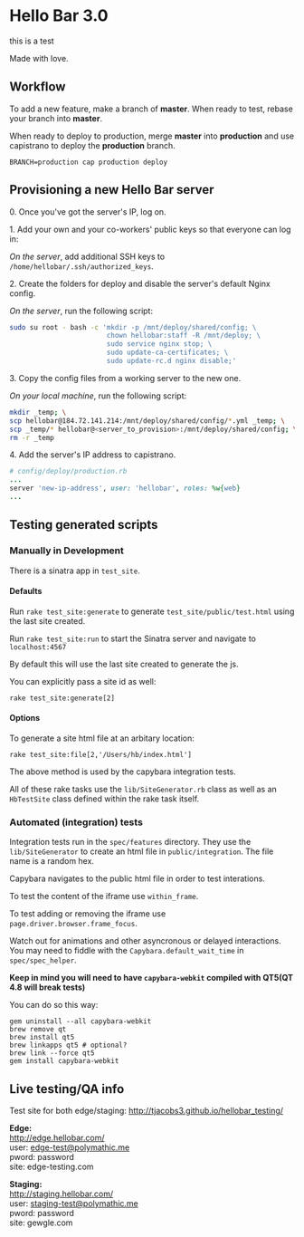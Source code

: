 # Hello Bar 3.0
this is a test

Made with love.

## Workflow

To add a new feature, make a branch of **master**.  When ready to test, rebase your branch into **master**.

When ready to deploy to production, merge **master** into **production** and use capistrano to deploy the **production** branch.

```BRANCH=production cap production deploy```

## Provisioning a new Hello Bar server

0\. Once you've got the server's IP, log on.

1\. Add your own and your co-workers' public keys so that everyone can log in:

*On the server*, add additional SSH keys to `/home/hellobar/.ssh/authorized_keys`.

2\. Create the folders for deploy and disable the server's default Nginx config.

*On the server*, run the following script:

```bash
sudo su root - bash -c 'mkdir -p /mnt/deploy/shared/config; \
                        chown hellobar:staff -R /mnt/deploy; \
                        sudo service nginx stop; \
                        sudo update-ca-certificates; \
                        sudo update-rc.d nginx disable;'
```

3\. Copy the config files from a working server to the new one.

*On your local machine*, run the following script:

```bash
mkdir _temp; \
scp hellobar@184.72.141.214:/mnt/deploy/shared/config/*.yml _temp; \
scp _temp/* hellobar@<server_to_provision>:/mnt/deploy/shared/config; \
rm -r _temp
```
4\. Add the server's IP address to capistrano.

```ruby
# config/deploy/production.rb
...
server 'new-ip-address', user: 'hellobar', roles: %w{web}
...
```

## Testing generated scripts

### Manually in Development

There is a sinatra app in `test_site`.

#### Defaults
Run `rake test_site:generate` to generate `test_site/public/test.html`
using the last site created.

Run `rake test_site:run` to start the Sinatra server and navigate to
`localhost:4567`

By default this will use the last site created to generate the js.

You can explicitly pass a site id as well:

```
rake test_site:generate[2]
```


#### Options

To generate a site html file at an arbitary location:

```
rake test_site:file[2,'/Users/hb/index.html']
```

The above method is used by the capybara integration tests.

All of these rake tasks use the `lib/SiteGenerator.rb` class as well as
an `HbTestSite` class defined within the rake task itself.

### Automated (integration) tests

Integration tests run in the `spec/features` directory.  They use the
`lib/SiteGenerator` to create an html file in `public/integration`.  The
file name is a random hex.

Capybara navigates to the public html file in order to test interations.

To test the content of the iframe use `within_frame`.

To test adding or removing the iframe use
`page.driver.browser.frame_focus`.

Watch out for animations and other asyncronous or delayed interactions.
You may need to fiddle with the `Capybara.default_wait_time` in
`spec/spec_helper`.

**Keep in mind you will need to have `capybara-webkit` compiled with QT5(QT 4.8 will break tests)**

You can do so this way:

```
gem uninstall --all capybara-webkit
brew remove qt
brew install qt5
brew linkapps qt5 # optional?
brew link --force qt5
gem install capybara-webkit
```

## Live testing/QA info

Test site for both edge/staging: http://tjacobs3.github.io/hellobar_testing/

**Edge:**  
http://edge.hellobar.com/  
user: edge-test@polymathic.me  
pword: password  
site: edge-testing.com

**Staging:**  
http://staging.hellobar.com/  
user: staging-test@polymathic.me  
pword: password  
site: gewgle.com
